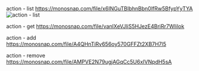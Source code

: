 action - list
https://monosnap.com/file/x6INGuTBIbhnBbn0lfRw5BfypYyTYA 
![](https://monosnap.com/file/x6INGuTBIbhnBbn0lfRw5BfypYyTYA, 'action - list')

action - get
https://monosnap.com/file/vanlXeVJliS5HJezE4BriRr7WIilok

action - add
https://monosnap.com/file/A4QHnTiRv656oy570GFFZt2XB7H7l5

action - remove
https://monosnap.com/file/AMPVE2N79ugjAGqCc5U6xIVNpdH5sA

